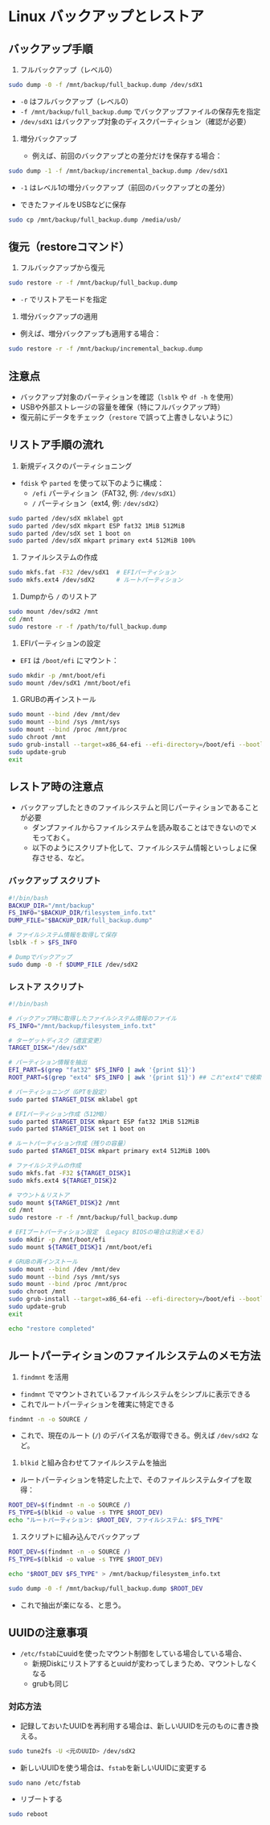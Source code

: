 # Linux バックアップとレストア

## バックアップ手順

1. フルバックアップ（レベル0）

```bash
sudo dump -0 -f /mnt/backup/full_backup.dump /dev/sdX1
```

- `-0` はフルバックアップ（レベル0）
- `-f /mnt/backup/full_backup.dump` でバックアップファイルの保存先を指定
- `/dev/sdX1` はバックアップ対象のディスクパーティション（確認が必要）

1. 増分バックアップ

   - 例えば、前回のバックアップとの差分だけを保存する場合：

```bash
sudo dump -1 -f /mnt/backup/incremental_backup.dump /dev/sdX1
```

- `-1` はレベル1の増分バックアップ（前回のバックアップとの差分）

- できたファイルをUSBなどに保存

```bash
sudo cp /mnt/backup/full_backup.dump /media/usb/
```

## 復元（restoreコマンド）

1. フルバックアップから復元

```bash
sudo restore -r -f /mnt/backup/full_backup.dump
```

- `-r` でリストアモードを指定

1. 増分バックアップの適用

- 例えば、増分バックアップも適用する場合：

```bash
sudo restore -r -f /mnt/backup/incremental_backup.dump
```

## 注意点

- バックアップ対象のパーティションを確認（`lsblk` や `df -h` を使用）
- USBや外部ストレージの容量を確保（特にフルバックアップ時）
- 復元前にデータをチェック（`restore` で誤って上書きしないように）

## リストア手順の流れ

1. 新規ディスクのパーティショニング

- `fdisk` や `parted` を使って以下のように構成：
  - `/efi` パーティション（FAT32, 例: `/dev/sdX1`）
  - `/` パーティション（ext4, 例: `/dev/sdX2`）

```bash
sudo parted /dev/sdX mklabel gpt
sudo parted /dev/sdX mkpart ESP fat32 1MiB 512MiB
sudo parted /dev/sdX set 1 boot on
sudo parted /dev/sdX mkpart primary ext4 512MiB 100%
   ```

1. ファイルシステムの作成

```bash
sudo mkfs.fat -F32 /dev/sdX1  # EFIパーティション
sudo mkfs.ext4 /dev/sdX2      # ルートパーティション
```

1. Dumpから `/` のリストア

```bash
sudo mount /dev/sdX2 /mnt
cd /mnt
sudo restore -r -f /path/to/full_backup.dump
```

1. EFIパーティションの設定

- `EFI` は `/boot/efi` にマウント：

```bash
sudo mkdir -p /mnt/boot/efi
sudo mount /dev/sdX1 /mnt/boot/efi
```

1. GRUBの再インストール

```bash
sudo mount --bind /dev /mnt/dev
sudo mount --bind /sys /mnt/sys
sudo mount --bind /proc /mnt/proc
sudo chroot /mnt
sudo grub-install --target=x86_64-efi --efi-directory=/boot/efi --bootloader-id=ubuntu
sudo update-grub
exit
```

## レストア時の注意点

- バックアップしたときのファイルシステムと同じパーティションであることが必要
  - ダンプファイルからファイルシステムを読み取ることはできないのでメモっておく。
  - 以下のようにスクリプト化して、ファイルシステム情報といっしょに保存させる、など。

### バックアップ スクリプト

```bash
#!/bin/bash
BACKUP_DIR="/mnt/backup"
FS_INFO="$BACKUP_DIR/filesystem_info.txt"
DUMP_FILE="$BACKUP_DIR/full_backup.dump"

# ファイルシステム情報を取得して保存
lsblk -f > $FS_INFO

# Dumpでバックアップ
sudo dump -0 -f $DUMP_FILE /dev/sdX2
```

### レストア スクリプト

```bash
#!/bin/bash

# バックアップ時に取得したファイルシステム情報のファイル
FS_INFO="/mnt/backup/filesystem_info.txt"

# ターゲットディスク（適宜変更）
TARGET_DISK="/dev/sdX"

# パーティション情報を抽出
EFI_PART=$(grep "fat32" $FS_INFO | awk '{print $1}')
ROOT_PART=$(grep "ext4" $FS_INFO | awk '{print $1}') ## これ"ext4"で検索してはメモの意味がない、要検討

# パーティショニング（GPTを設定）
sudo parted $TARGET_DISK mklabel gpt

# EFIパーティション作成（512MB）
sudo parted $TARGET_DISK mkpart ESP fat32 1MiB 512MiB
sudo parted $TARGET_DISK set 1 boot on

# ルートパーティション作成（残りの容量）
sudo parted $TARGET_DISK mkpart primary ext4 512MiB 100%

# ファイルシステムの作成
sudo mkfs.fat -F32 ${TARGET_DISK}1
sudo mkfs.ext4 ${TARGET_DISK}2

# マウント＆リストア
sudo mount ${TARGET_DISK}2 /mnt
cd /mnt
sudo restore -r -f /mnt/backup/full_backup.dump

# EFIブートパーティション設定 （Legacy BIOSの場合は別途メモる）
sudo mkdir -p /mnt/boot/efi
sudo mount ${TARGET_DISK}1 /mnt/boot/efi

# GRUBの再インストール
sudo mount --bind /dev /mnt/dev
sudo mount --bind /sys /mnt/sys
sudo mount --bind /proc /mnt/proc
sudo chroot /mnt
sudo grub-install --target=x86_64-efi --efi-directory=/boot/efi --bootloader-id=ubuntu
sudo update-grub
exit

echo "restore completed"
```

## ルートパーティションのファイルシステムのメモ方法

1. `findmnt` を活用

- `findmnt` でマウントされているファイルシステムをシンプルに表示できる
- これでルートパーティションを確実に特定できる

```bash
findmnt -n -o SOURCE / 
```

- これで、現在のルート (`/`) のデバイス名が取得できる。例えば `/dev/sdX2` など。

1. `blkid` と組み合わせてファイルシステムを抽出

- ルートパーティションを特定した上で、そのファイルシステムタイプを取得：

```bash
ROOT_DEV=$(findmnt -n -o SOURCE /)
FS_TYPE=$(blkid -o value -s TYPE $ROOT_DEV)
echo "ルートパーティション: $ROOT_DEV, ファイルシステム: $FS_TYPE"
```

1. スクリプトに組み込んでバックアップ

```bash
ROOT_DEV=$(findmnt -n -o SOURCE /)
FS_TYPE=$(blkid -o value -s TYPE $ROOT_DEV)

echo "$ROOT_DEV $FS_TYPE" > /mnt/backup/filesystem_info.txt

sudo dump -0 -f /mnt/backup/full_backup.dump $ROOT_DEV
```

- これで抽出が楽になる、と思う。

## UUIDの注意事項

- `/etc/fstab`にuuidを使ったマウント制御をしている場合している場合、
  - 新規Diskにリストアするとuuidが変わってしまうため、マウントしなくなる
  - grubも同じ

### 対応方法

- 記録しておいたUUIDを再利用する場合は、新しいUUIDを元のものに書き換える。

```bash
sudo tune2fs -U <元のUUID> /dev/sdX2
```

- 新しいUUIDを使う場合は、`fstab`を新しいUUIDに変更する

```bash
sudo nano /etc/fstab
```

- リブートする

```bash
sudo reboot
```
